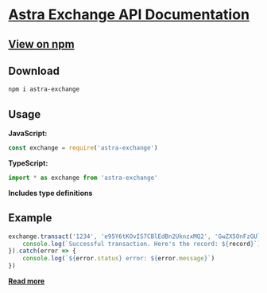 # **[Astra Exchange API Documentation](https://astra.exchange/documentation)**

## **[View on npm](https://www.npmjs.com/package/astra-exchange)**

## Download

```bash
npm i astra-exchange
```

## Usage

**JavaScript:**

```javascript
const exchange = require('astra-exchange')
```

**TypeScript:**

```typescript
import * as exchange from 'astra-exchange'
```

**Includes type definitions**

## Example

```javascript
exchange.transact('1234', 'e95Y6tKOvIS7CBlEdBn2UknzxMQ2', 'GwZX5OnFzGUl0UlXH97EGIeW70p1', 20, 'Take my money').then(record => {
    console.log(`Successful transaction. Here's the record: ${record}`)
}).catch(error => {
    console.log(`${error.status} error: ${error.message}`)
})
```

**[Read more](https://astra.exchange/documentation)**
